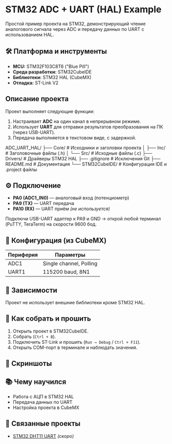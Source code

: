 # STM32 ADC + UART (HAL) Example

 Простой пример проекта на STM32, демонстрирующий чтение аналогового сигнала через ADC и передачу данных по UART с использованием HAL.

## 🛠 Платформа и инструменты

-  **MCU:** STM32F103C8T6 ("Blue Pill")
-  **Среда разработки:** STM32CubeIDE
-  **Библиотеки:** STM32 HAL (CubeMX)
-  **Отладка:** ST-Link V2

##  Описание проекта

Проект выполняет следующие функции:

1. Настраивает **ADC** на один канал в непрерывном режиме.
2. Использует **UART** для отправки результатов преобразования на ПК (через USB-UART).
3. Передача выполняется в текстовом виде, с задержкой.

ADC_UART_HAL/
├── Core/                  # Исходники и заголовки проекта
│   ├── Inc/               # Заголовочные файлы (.h)
│   └── Src/               # Исходные файлы (.c)
├── Drivers/               # Драйверы STM32 HAL
├── .gitignore             # Исключения Git
├── README.md              # Документация
└── STM32CubeIDE/          # Конфигурация IDE и .project файлы

## ⚙️ Подключение

- **PA0 (ADC1_IN0)** — аналоговый вход (потенциометр)
- **PA9 (TX)** — UART передача
- **PA10 (RX)** — UART приём *(не используется)*

Подключи USB-UART адаптер к PA9 и GND → открой любой терминал (PuTTY, TeraTerm) на скорости 9600 бод.

## 🔧 Конфигурация (из CubeMX)

| Периферия | Параметры            |
|-----------|----------------------|
| ADC1      | Single channel, Polling |
| UART1     | 115200 baud, 8N1        |

## 📝 Зависимости

Проект не использует внешние библиотеки кроме STM32 HAL.

## 🚀 Как собрать и прошить

1. Открыть проект в STM32CubeIDE.
2. Собрать (`Ctrl + B`).
3. Подключить ST-Link и прошить (`Run → Debug` / `Ctrl + F11`).
4. Открыть COM-порт в терминале и наблюдать значения.

## 📸 Скриншоты



## 📚 Чему научился

- Работа с АЦП в STM32 HAL
- Передача данных по UART
- Настройка проекта в CubeMX

## 📎 Связанные проекты

- [STM32 DHT11 UART](https://github.com/Metabolisto/stm32-dht11-uart) *(скоро)*
